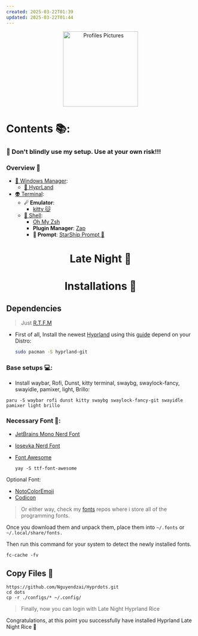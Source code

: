```yaml
---
created: 2025-03-22T01:39
updated: 2025-03-22T01:44
---
```

<div align="center">
<img alt="Profiles Pictures" src="https://raw.githubusercontent.com/iamverysimp1e/dots/main/ScreenShots/Other/profiles.png" width="200" height="200"/>
</div>

# Contents 📚:

### **👻 Don't blindly use my setup. Use at your own risk!!!**

### Overview 🎑

- [🌿 Windows Manager]():
  - [🍚 HyprLand](#hypr)
- [👽 Terminal]():
  - **☄ Emulator**:
    - [kitty 😽](https://sw.kovidgoyal.net/kitty/)
  - [🌌 Shell](#shell): 
    - [Oh My Zsh](https://ohmyz.sh/#install)
    - **Plugin Manager**: [Zap](https://www.zapzsh.org/)
    - **🤖 Prompt**: [StarShip Prompt 🚀](https://starship.rs/guide/#%F0%9F%9A%80-installation)


<div align="center">
    <h1>Late Night 🌃</h1>
</div>

<div align="center">
    <h1>Installations 💫</h1>
</div>

## Dependencies

> Just [R.T.F.M](https://en.wikipedia.org/wiki/RTFM)

- First of all, Install the newest [Hyprland](https://hyprland.org/) using this [guide](https://wiki.hyprland.org/Getting-Started/Installation/) depend on your Distro:

  ```zsh
  sudo pacman -S hyprland-git
  ```

### Base setups 💻:

- Install waybar, Rofi, Dunst, kitty terminal, swaybg, swaylock-fancy, swayidle, pamixer, light, Brillo:

```
paru -S waybar rofi dunst kitty swaybg swaylock-fancy-git swayidle pamixer light brillo
```

### Necessary Font 🔑:

- [JetBrains Mono Nerd Font](https://github.com/ryanoasis/nerd-fonts/releases/download/v2.2.2/JetBrainsMono.zip)

- [Iosevka Nerd Font](https://github.com/ryanoasis/nerd-fonts/releases/download/v2.3.3/Iosevka.zip)

- [Font Awesome](https://archlinux.org/packages/community/any/ttf-font-awesome/)
  ```
  yay -S ttf-font-awesome
  ```

Optional Font:

- [NotoColorEmoji](https://github.com/googlefonts/noto-emoji/raw/main/fonts/NotoColorEmoji.ttf)
- [Codicon](https://github.com/microsoft/vscode-codicons/raw/main/dist/codicon.ttf)

> Or either way, check my [fonts](https://github.com/iamverysimp1e/fonts) repos where i store all of the programming fonts.

Once you download them and unpack them, place them into `~/.fonts` or `~/.local/share/fonts.`

Then run this command for your system to detect the newly installed fonts.

```
fc-cache -fv
```

## Copy Files 💾

```
https://github.com/Nguyendzai/Hyprdots.git
cd dots
cp -r ./configs/* ~/.config/
```

> Finally, now you can login with Late Night Hyprland Rice

Congratulations, at this point you successfully have installed Hyprland Late Night Rice 🌃